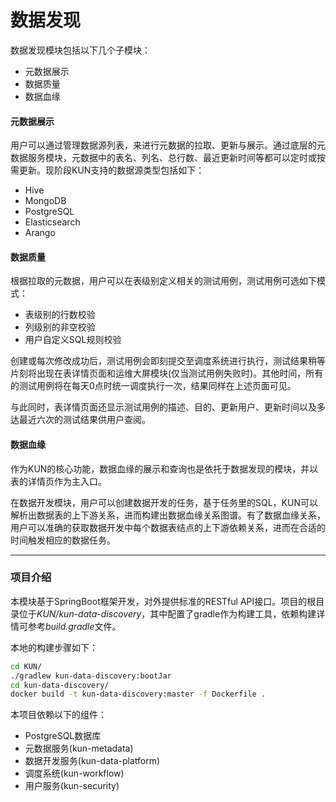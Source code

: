 # 数据发现

数据发现模块包括以下几个子模块：
- 元数据展示
- 数据质量
- 数据血缘

#### 元数据展示
用户可以通过管理数据源列表，来进行元数据的拉取、更新与展示。通过底层的元数据服务模块，元数据中的表名、列名、总行数、最近更新时间等都可以定时或按需更新。现阶段KUN支持的数据源类型包括如下：
- Hive
- MongoDB
- PostgreSQL
- Elasticsearch
- Arango

#### 数据质量
根据拉取的元数据，用户可以在表级别定义相关的测试用例，测试用例可选如下模式：
- 表级别的行数校验
- 列级别的非空校验
- 用户自定义SQL规则校验

创建或每次修改成功后，测试用例会即刻提交至调度系统进行执行，测试结果稍等片刻将出现在表详情页面和运维大屏模块(仅当测试用例失败时)。其他时间，所有的测试用例将在每天0点时统一调度执行一次，结果同样在上述页面可见。

与此同时，表详情页面还显示测试用例的描述、目的、更新用户、更新时间以及多达最近六次的测试结果供用户查阅。

#### 数据血缘
作为KUN的核心功能，数据血缘的展示和查询也是依托于数据发现的模块，并以表的详情页作为主入口。

在数据开发模块，用户可以创建数据开发的任务，基于任务里的SQL，KUN可以解析出数据表的上下游关系，进而构建出数据血缘关系图谱。有了数据血缘关系，用户可以准确的获取数据开发中每个数据表结点的上下游依赖关系，进而在合适的时间触发相应的数据任务。

------------

### 项目介绍
本模块基于SpringBoot框架开发，对外提供标准的RESTful API接口。项目的根目录位于*KUN/kun-data-discovery*，其中配置了gradle作为构建工具，依赖构建详情可参考*build.gradle*文件。

本地的构建步骤如下：
```bash
cd KUN/
./gradlew kun-data-discovery:bootJar
cd kun-data-discovery/
docker build -t kun-data-discovery:master -f Dockerfile .
```

本项目依赖以下的组件：
- PostgreSQL数据库
- 元数据服务(kun-metadata)
- 数据开发服务(kun-data-platform)
- 调度系统(kun-workflow)
- 用户服务(kun-security)
